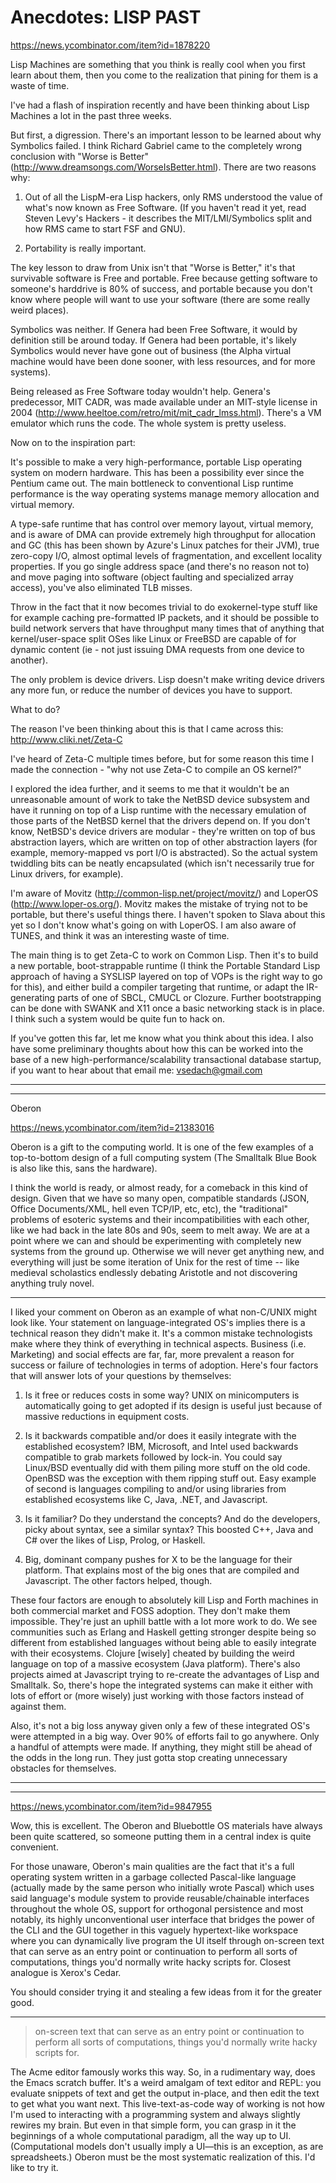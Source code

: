 Anecdotes: LISP PAST
====================


https://news.ycombinator.com/item?id=1878220


Lisp Machines are something that you think is really cool when you first learn about them, then you come to the realization that pining for them is a waste of time.

I've had a flash of inspiration recently and have been thinking about Lisp Machines a lot in the past three weeks.

But first, a digression. There's an important lesson to be learned about why Symbolics failed. I think Richard Gabriel came to the completely wrong conclusion with "Worse is Better" (http://www.dreamsongs.com/WorseIsBetter.html). There are two reasons why:

1. Out of all the LispM-era Lisp hackers, only RMS understood the value of what's now known as Free Software. (If you haven't read it yet, read Steven Levy's Hackers - it describes the MIT/LMI/Symbolics split and how RMS came to start FSF and GNU).

2. Portability is really important.

The key lesson to draw from Unix isn't that "Worse is Better," it's that survivable software is Free and portable. Free because getting software to someone's harddrive is 80% of success, and portable because you don't know where people will want to use your software (there are some really weird places).

Symbolics was neither. If Genera had been Free Software, it would by definition still be around today. If Genera had been portable, it's likely Symbolics would never have gone out of business (the Alpha virtual machine would have been done sooner, with less resources, and for more systems).

Being released as Free Software today wouldn't help. Genera's predecessor, MIT CADR, was made available under an MIT-style license in 2004 (http://www.heeltoe.com/retro/mit/mit_cadr_lmss.html). There's a VM emulator which runs the code. The whole system is pretty useless.

Now on to the inspiration part:

It's possible to make a very high-performance, portable Lisp operating system on modern hardware. This has been a possibility ever since the Pentium came out. The main bottleneck to conventional Lisp runtime performance is the way operating systems manage memory allocation and virtual memory.

A type-safe runtime that has control over memory layout, virtual memory, and is aware of DMA can provide extremely high throughput for allocation and GC (this has been shown by Azure's Linux patches for their JVM), true zero-copy I/O, almost optimal levels of fragmentation, and excellent locality properties. If you go single address space (and there's no reason not to) and move paging into software (object faulting and specialized array access), you've also eliminated TLB misses.

Throw in the fact that it now becomes trivial to do exokernel-type stuff like for example caching pre-formatted IP packets, and it should be possible to build network servers that have throughput many times that of anything that kernel/user-space split OSes like Linux or FreeBSD are capable of for dynamic content (ie - not just issuing DMA requests from one device to another).

The only problem is device drivers. Lisp doesn't make writing device drivers any more fun, or reduce the number of devices you have to support.

What to do?

The reason I've been thinking about this is that I came across this: http://www.cliki.net/Zeta-C

I've heard of Zeta-C multiple times before, but for some reason this time I made the connection - "why not use Zeta-C to compile an OS kernel?"

I explored the idea further, and it seems to me that it wouldn't be an unreasonable amount of work to take the NetBSD device subsystem and have it running on top of a Lisp runtime with the necessary emulation of those parts of the NetBSD kernel that the drivers depend on. If you don't know, NetBSD's device drivers are modular - they're written on top of bus abstraction layers, which are written on top of other abstraction layers (for example, memory-mapped vs port I/O is abstracted). So the actual system twiddling bits can be neatly encapsulated (which isn't necessarily true for Linux drivers, for example).

I'm aware of Movitz (http://common-lisp.net/project/movitz/) and LoperOS (http://www.loper-os.org/). Movitz makes the mistake of trying not to be portable, but there's useful things there. I haven't spoken to Slava about this yet so I don't know what's going on with LoperOS. I am also aware of TUNES, and think it was an interesting waste of time.

The main thing is to get Zeta-C to work on Common Lisp. Then it's to build a new portable, boot-strappable runtime (I think the Portable Standard Lisp approach of having a SYSLISP layered on top of VOPs is the right way to go for this), and either build a compiler targeting that runtime, or adapt the IR-generating parts of one of SBCL, CMUCL or Clozure. Further bootstrapping can be done with SWANK and X11 once a basic networking stack is in place. I think such a system would be quite fun to hack on.

If you've gotten this far, let me know what you think about this idea. I also have some preliminary thoughts about how this can be worked into the base of a new high-performance/scalability transactional database startup, if you want to hear about that email me: vsedach@gmail.com 


---
---


Oberon


https://news.ycombinator.com/item?id=21383016


Oberon is a gift to the computing world. It is one of the few examples of a top-to-bottom design of a full computing system (The Smalltalk Blue Book is also like this, sans the hardware).

I think the world is ready, or almost ready, for a comeback in this kind of design. Given that we have so many open, compatible standards (JSON, Office Documents/XML, hell even TCP/IP, etc, etc), the "traditional" problems of esoteric systems and their incompatibilities with each other, like we had back in the late 80s and 90s, seem to melt away. We are at a point where we can and should be experimenting with completely new systems from the ground up. Otherwise we will never get anything new, and everything will just be some iteration of Unix for the rest of time -- like medieval scholastics endlessly debating Aristotle and not discovering anything truly novel. 


---


I liked your comment on Oberon as an example of what non-C/UNIX might look like. Your statement on language-integrated OS's implies there is a technical reason they didn't make it. It's a common mistake technologists make where they think of everything in technical aspects. Business (i.e. Marketing) and social effects are far, far, more prevalent a reason for success or failure of technologies in terms of adoption. Here's four factors that will answer lots of your questions by themselves:

1. Is it free or reduces costs in some way? UNIX on minicomputers is automatically going to get adopted if its design is useful just because of massive reductions in equipment costs.

2. Is it backwards compatible and/or does it easily integrate with the established ecosystem? IBM, Microsoft, and Intel used backwards compatible to grab markets followed by lock-in. You could say Linux/BSD eventually did with them piling more stuff on the old code. OpenBSD was the exception with them ripping stuff out. Easy example of second is languages compiling to and/or using libraries from established ecosystems like C, Java, .NET, and Javascript.

3. Is it familiar? Do they understand the concepts? And do the developers, picky about syntax, see a similar syntax? This boosted C++, Java and C# over the likes of Lisp, Prolog, or Haskell.

4. Big, dominant company pushes for X to be the language for their platform. That explains most of the big ones that are compiled and Javascript. The other factors helped, though.

These four factors are enough to absolutely kill Lisp and Forth machines in both commercial market and FOSS adoption. They don't make them impossible. They're just an uphill battle with a lot more work to do. We see communities such as Erlang and Haskell getting stronger despite being so different from established languages without being able to easily integrate with their ecosystems. Clojure [wisely] cheated by building the weird language on top of a massive ecosystem (Java platform). There's also projects aimed at Javascript trying to re-create the advantages of Lisp and Smalltalk. So, there's hope the integrated systems can make it either with lots of effort or (more wisely) just working with those factors instead of against them.

Also, it's not a big loss anyway given only a few of these integrated OS's were attempted in a big way. Over 90% of efforts fail to go anywhere. Only a handful of attempts were made. If anything, they might still be ahead of the odds in the long run. They just gotta stop creating unnecessary obstacles for themselves. 


---
---


https://news.ycombinator.com/item?id=9847955


Wow, this is excellent. The Oberon and Bluebottle OS materials have always been quite scattered, so someone putting them in a central index is quite convenient.

For those unaware, Oberon's main qualities are the fact that it's a full operating system written in a garbage collected Pascal-like language (actually made by the same person who initially wrote Pascal) which uses said language's module system to provide reusable/chainable interfaces throughout the whole OS, support for orthogonal persistence and most notably, its highly unconventional user interface that bridges the power of the CLI and the GUI together in this vaguely hypertext-like workspace where you can dynamically live program the UI itself through on-screen text that can serve as an entry point or continuation to perform all sorts of computations, things you'd normally write hacky scripts for. Closest analogue is Xerox's Cedar.

You should consider trying it and stealing a few ideas from it for the greater good. 


---


> on-screen text that can serve as an entry point or continuation to perform all sorts of computations, things you'd normally write hacky scripts for.

The Acme editor famously works this way. So, in a rudimentary way, does the Emacs scratch buffer. It's a weird amalgam of text editor and REPL: you evaluate snippets of text and get the output in-place, and then edit the text to get what you want next. This live-text-as-code way of working is not how I'm used to interacting with a programming system and always slightly rewires my brain. But even in that simple form, you can grasp in it the beginnings of a whole computational paradigm, all the way up to UI. (Computational models don't usually imply a UI—this is an exception, as are spreadsheets.) Oberon must be the most systematic realization of this. I'd like to try it. 
